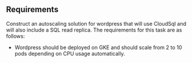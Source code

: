 ## Requirements
Construct an autoscaling solution for wordpress that will use CloudSql and will also include a SQL read replica.
The requirements for this task are as follows:

* Wordpress should be deployed on GKE and should scale from 2 to 10 pods depending on CPU usage automatically.
